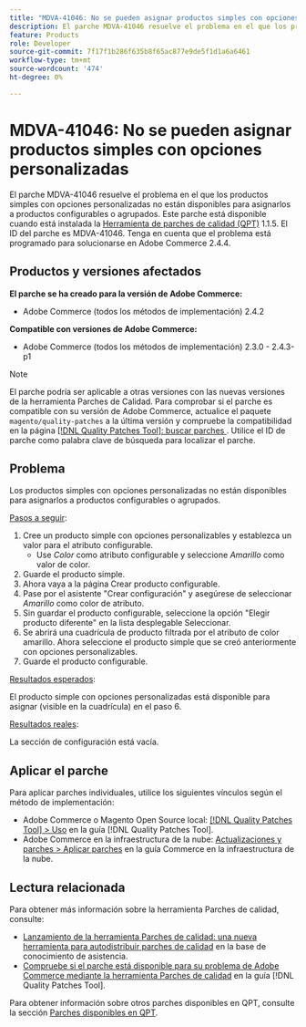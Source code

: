 ```yaml
---
title: "MDVA-41046: No se pueden asignar productos simples con opciones personalizadas"
description: El parche MDVA-41046 resuelve el problema en el que los productos simples con opciones personalizadas no están disponibles para asignarlos a productos configurables o agrupados. Este parche está disponible cuando está instalada la [Quality Patches Tool (QPT)](https://experienceleague.adobe.com/en/docs/commerce-knowledge-base/kb/announcements/commerce-announcements/magento-quality-patches-released-new-tool-to-self-serve-quality-patches) 1.1.5. El ID del parche es MDVA-41046. Tenga en cuenta que el problema está programado para solucionarse en Adobe Commerce 2.4.4.
feature: Products
role: Developer
source-git-commit: 7f17f1b286f635b8f65ac877e9de5f1d1a6a6461
workflow-type: tm+mt
source-wordcount: '474'
ht-degree: 0%

---
```


# MDVA-41046: No se pueden asignar productos simples con opciones personalizadas

El parche MDVA-41046 resuelve el problema en el que los productos simples con opciones personalizadas no están disponibles para asignarlos a productos configurables o agrupados. Este parche está disponible cuando está instalada la [Herramienta de parches de calidad (QPT)](https://experienceleague.adobe.com/en/docs/commerce-knowledge-base/kb/announcements/commerce-announcements/magento-quality-patches-released-new-tool-to-self-serve-quality-patches) 1.1.5. El ID del parche es MDVA-41046. Tenga en cuenta que el problema está programado para solucionarse en Adobe Commerce 2.4.4.

## Productos y versiones afectados

**El parche se ha creado para la versión de Adobe Commerce:**

* Adobe Commerce (todos los métodos de implementación) 2.4.2

**Compatible con versiones de Adobe Commerce:**

* Adobe Commerce (todos los métodos de implementación) 2.3.0 - 2.4.3-p1

>[!NOTE]
>
>El parche podría ser aplicable a otras versiones con las nuevas versiones de la herramienta Parches de Calidad. Para comprobar si el parche es compatible con su versión de Adobe Commerce, actualice el paquete `magento/quality-patches` a la última versión y compruebe la compatibilidad en la página [[!DNL Quality Patches Tool]: buscar parches ](https://experienceleague.adobe.com/en/docs/commerce-knowledge-base/kb/announcements/commerce-announcements/magento-quality-patches-released-new-tool-to-self-serve-quality-patches). Utilice el ID de parche como palabra clave de búsqueda para localizar el parche.

## Problema

Los productos simples con opciones personalizadas no están disponibles para asignarlos a productos configurables o agrupados.

<u>Pasos a seguir</u>:

1. Cree un producto simple con opciones personalizables y establezca un valor para el atributo configurable.
   * Use *Color* como atributo configurable y seleccione *Amarillo* como valor de color.
1. Guarde el producto simple.
1. Ahora vaya a la página Crear producto configurable.
1. Pase por el asistente &quot;Crear configuración&quot; y asegúrese de seleccionar *Amarillo* como color de atributo.
1. Sin guardar el producto configurable, seleccione la opción &quot;Elegir producto diferente&quot; en la lista desplegable Seleccionar.
1. Se abrirá una cuadrícula de producto filtrada por el atributo de color amarillo. Ahora seleccione el producto simple que se creó anteriormente con opciones personalizables.
1. Guarde el producto configurable.

<u>Resultados esperados</u>:

El producto simple con opciones personalizadas está disponible para asignar (visible en la cuadrícula) en el paso 6.

<u>Resultados reales</u>:

La sección de configuración está vacía.

## Aplicar el parche

Para aplicar parches individuales, utilice los siguientes vínculos según el método de implementación:

* Adobe Commerce o Magento Open Source local: [[!DNL Quality Patches Tool] > Uso](/help/tools/quality-patches-tool/usage.md) en la guía [!DNL Quality Patches Tool].
* Adobe Commerce en la infraestructura de la nube: [Actualizaciones y parches > Aplicar parches](https://experienceleague.adobe.com/docs/commerce-cloud-service/user-guide/develop/upgrade/apply-patches.html) en la guía Commerce en la infraestructura de la nube.

## Lectura relacionada

Para obtener más información sobre la herramienta Parches de calidad, consulte:

* [Lanzamiento de la herramienta Parches de calidad: una nueva herramienta para autodistribuir parches de calidad](https://experienceleague.adobe.com/en/docs/commerce-knowledge-base/kb/announcements/commerce-announcements/magento-quality-patches-released-new-tool-to-self-serve-quality-patches) en la base de conocimiento de asistencia.
* [Compruebe si el parche está disponible para su problema de Adobe Commerce mediante la herramienta Parches de calidad](/help/tools/quality-patches-tool/patches-available-in-qpt/check-patch-for-magento-issue-with-magento-quality-patches.md) en la guía [!DNL Quality Patches Tool].

Para obtener información sobre otros parches disponibles en QPT, consulte la sección [Parches disponibles en QPT](https://support.magento.com/hc/en-us/sections/360010506631-Patches-available-in-MQP-tool-).
